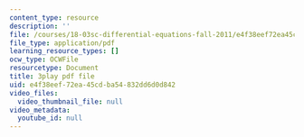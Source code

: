 ```yaml
---
content_type: resource
description: ''
file: /courses/18-03sc-differential-equations-fall-2011/e4f38eef72ea45cdba54832dd6d0d842_Fo3Jq1blKk.pdf
file_type: application/pdf
learning_resource_types: []
ocw_type: OCWFile
resourcetype: Document
title: 3play pdf file
uid: e4f38eef-72ea-45cd-ba54-832dd6d0d842
video_files:
  video_thumbnail_file: null
video_metadata:
  youtube_id: null
---
```

